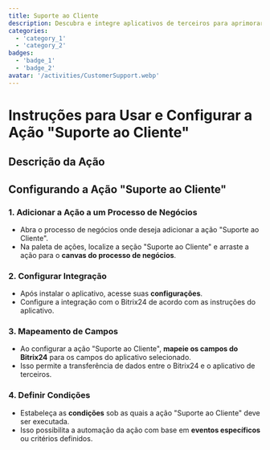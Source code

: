```yaml
---
title: Suporte ao Cliente
description: Descubra e integre aplicativos de terceiros para aprimorar seus negócios.
categories: 
  - 'category_1'
  - 'category_2'
badges: 
  - 'badge_1'
  - 'badge_2'
avatar: '/activities/CustomerSupport.webp'
---
```


# Instruções para Usar e Configurar a Ação "Suporte ao Cliente"

## Descrição da Ação

## **Configurando a Ação "Suporte ao Cliente"**

### 1. Adicionar a Ação a um Processo de Negócios
- Abra o processo de negócios onde deseja adicionar a ação "Suporte ao Cliente".
- Na paleta de ações, localize a seção "Suporte ao Cliente" e arraste a ação para o **canvas do processo de negócios**.

### 2. Configurar Integração
- Após instalar o aplicativo, acesse suas **configurações**.
- Configure a integração com o Bitrix24 de acordo com as instruções do aplicativo.

### 3. Mapeamento de Campos
- Ao configurar a ação "Suporte ao Cliente", **mapeie os campos do Bitrix24** para os campos do aplicativo selecionado.
- Isso permite a transferência de dados entre o Bitrix24 e o aplicativo de terceiros.

### 4. Definir Condições
- Estabeleça as **condições** sob as quais a ação "Suporte ao Cliente" deve ser executada.
- Isso possibilita a automação da ação com base em **eventos específicos** ou critérios definidos.
